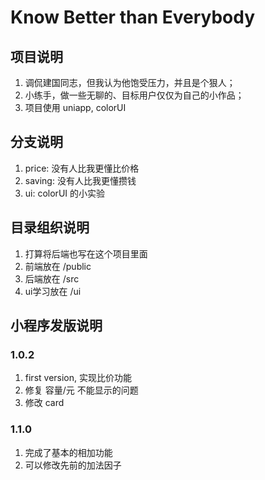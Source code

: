 # Know Better than Everybody

## 项目说明
1. 调侃建国同志，但我认为他饱受压力，并且是个狠人；
2. 小练手，做一些无聊的、目标用户仅仅为自己的小作品；
3. 项目使用 uniapp, colorUI

## 分支说明
1. price: 没有人比我更懂比价格
2. saving: 没有人比我更懂攒钱
3. ui: colorUI 的小实验

## 目录组织说明
1. 打算将后端也写在这个项目里面
2. 前端放在 /public
3. 后端放在 /src
4. ui学习放在 /ui

## 小程序发版说明

### 1.0.2
1. first version, 实现比价功能
2. 修复 容量/元 不能显示的问题
3. 修改 card 

### 1.1.0
1. 完成了基本的相加功能
2. 可以修改先前的加法因子
